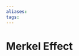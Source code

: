 ```yaml
---
aliases:
tags:
---
```


# Merkel Effect

<!---
I had something here that was really good but forget it
-->
